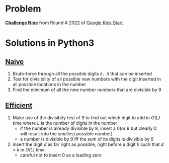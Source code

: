 # Problem
[**Challenge Nine**](https://codingcompetitions.withgoogle.com/kickstart/round/00000000008cb33e/00000000009e7997#problem) from Round A 2022 of [Google Kick Start](https://codingcompetitions.withgoogle.com/kickstart)

# Solutions in Python3
## [Naive](./challenge_nine_naive.py)
1. Brute-force through all the possible digits `0..9` that can be inserted
2. Test for divisibility of all possible new numbers with the digit inserted in all possible locations in the number
3. Find the minimum of all the new number numbers that are divisible by 9

## [Efficient](./challenge_nine_efficient.py)
1.  Make use of the divisibity test of 9 to find out which digit to add in *O(L)* time where *L* is the number of digits in the number
    * if the number is already divisible by 9, insert a 0(or 9 but clearly 0 will result into the smallest possible number)
    * a  number is divisible by 9 iff the sum of its digits is divisible by 9
2.  insert the digit *d* as far right as possible, right before a digit *k* such that *d < k* in *O(L)* time
    * careful not to insert 0 as a leading zero
